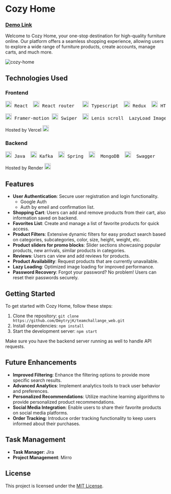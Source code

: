 # Cozy Home
### [Demo Link](https://teamchallange-web-git-dev-dmytryjk.vercel.app/)
Welcome to Cozy Home, your one-stop destination for high-quality furniture online. Our platform offers a seamless shopping experience, allowing users to explore a wide range of furniture products, create accounts, manage carts, and much more.

![cozy-home](https://github.com/DmytryjK/teamchallange_web/assets/48493462/dee6314d-d0a9-4707-a461-ab3ab1980a61)

## Technologies Used

### Frontend
<pre>
<img width="20" src="https://user-images.githubusercontent.com/25181517/183897015-94a058a6-b86e-4e42-a37f-bf92061753e5.png" alt="React" title="React"/> React  <img width="20" src="https://www.svgrepo.com/show/354262/react-router.svg" alt="React router" title="React router"/> React router   <img width="20" src="https://user-images.githubusercontent.com/25181517/183890598-19a0ac2d-e88a-4005-a8df-1ee36782fde1.png" alt="TypeScript" title="TypeScript"/> Typescript  <img width="20" src="https://user-images.githubusercontent.com/25181517/187896150-cc1dcb12-d490-445c-8e4d-1275cd2388d6.png" alt="Redux" title="Redux"/> Redux  <img width="20" src="https://user-images.githubusercontent.com/25181517/192158954-f88b5814-d510-4564-b285-dff7d6400dad.png" alt="HTML" title="HTML"/> HTML  <img width="20" src="https://user-images.githubusercontent.com/25181517/192158956-48192682-23d5-4bfc-9dfb-6511ade346bc.png" alt="Sass" title="Sass"/> SCSS  
    
<img width="20"src="https://camo.githubusercontent.com/3bcd317876dc122d3055613c7f5450134050d0c5a8683807c6f2e8e2178737b0/68747470733a2f2f6672616d657275736572636f6e74656e742e636f6d2f696d616765732f34386861395a52396f5a51475136675a38595566456c50335430412e706e67" alt="framer" title="framer"/> Framer-motion <img width="20" src="https://swiperjs.com/images/swiper-logo.svg" alt="Swiper" title="Swiper"/> Swiper  <img width="20" src="https://avatars.githubusercontent.com/u/67077908?s=200&v=4" alt="Lenis scroll" title="Lenis scroll"/> Lenis scroll  LazyLoad Images
</pre>
Hosted by Vercel <img width="20" src="https://camo.githubusercontent.com/09a11f3cef0b31aa2f56015680ee1f783ef4ba9234e293793c30fb0b819b691f/68747470733a2f2f6173736574732e76657263656c2e636f6d2f696d6167652f75706c6f61642f76313538383830353835382f7265706f7369746f726965732f76657263656c2f6c6f676f2e706e67" alt="Vercel" title="Vercel"/>

### Backend
<pre>
<img width="20" src="https://user-images.githubusercontent.com/25181517/117201156-9a724800-adec-11eb-9a9d-3cd0f67da4bc.png" alt="Java" title="Java"/> Java  <img width="20" src="https://user-images.githubusercontent.com/25181517/192107004-2d2fff80-d207-4916-8a3e-130fee5ee495.png" alt="kafka" title="kafka"/> Kafka  <img width="20" src="https://user-images.githubusercontent.com/25181517/183891303-41f257f8-6b3d-487c-aa56-c497b880d0fb.png" alt="Spring Boot" title="Spring Boot"/> Spring  <img width="20" src="https://user-images.githubusercontent.com/25181517/182884177-d48a8579-2cd0-447a-b9a6-ffc7cb02560e.png" alt="mongoDB" title="mongoDB"/>  MongoDB  <img width="20" src="https://user-images.githubusercontent.com/25181517/186711335-a3729606-5a78-4496-9a36-06efcc74f800.png" alt="Swagger" title="Swagger"/>  Swagger
</pre>
Hosted by Render <img width="20" src="https://images.g2crowd.com/uploads/product/image/large_detail/large_detail_477db83f729d63210139ec7cd29c1351/render-render.png" alt="Vercel" title="Vercel"/>
## Features

- **User Authentication**: Secure user registration and login functionality. 
    - Google Auth
    - Auth by emeil and confirmation list.
- **Shopping Cart**: Users can add and remove products from their cart, also information saved on backend.
- **Favorites List**: Create and manage a list of favorite products for quick access.
- **Product Filters**: Extensive dynamic filters for easy product search based on categories, subcategories, color, size, height, weight, etc.
- **Product sliders for promo blocks**: Slider sections showcasing popular products, new arrivals, similar products in categories.
- **Reviews**: Users can view and add reviews for products.
- **Product Availability**: Request products that are currently unavailable.
- **Lazy Loading**: Optimized image loading for improved performance.
- **Password Recovery**: Forgot your password? No problem! Users can reset their passwords securely.

## Getting Started

To get started with Cozy Home, follow these steps:

1. Clone the repository: `git clone https://github.com/DmytryjK/teamchallange_web.git`
2. Install dependencies: `npm install`
3. Start the development server: `npm start`

Make sure you have the backend server running as well to handle API requests.

## Future Enhancements

- **Improved Filtering**: Enhance the filtering options to provide more specific search results.
- **Advanced Analytics**: Implement analytics tools to track user behavior and preferences.
- **Personalized Recommendations**: Utilize machine learning algorithms to provide personalized product recommendations.
- **Social Media Integration**: Enable users to share their favorite products on social media platforms.
- **Order Tracking**: Introduce order tracking functionality to keep users informed about their purchases.

## Task Management

- **Task Manager**: Jira
- **Project Management**: Mirro

## License
This project is licensed under the [MIT License](LICENSE).
